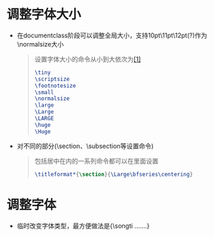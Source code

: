# 调整字体大小

- 在documentclass阶段可以调整全局大小，支持10pt\11pt\12pt(?)作为\normalsize大小

  > 设置字体大小的命令从小到大依次为[[1]](https://blog.csdn.net/Anne033/article/details/123676863)
  >
  > ```Latex
  > \tiny
  > \scriptsize
  > \footnotesize
  > \small
  > \normalsize
  > \large
  > \Large
  > \LARGE
  > \huge
  > \Huge
  > ```
- 对不同的部分(\section、\subsection等设置命令)

  > 包括居中在内的一系列命令都可以在里面设置
  >
  > ```Latex
  > \titleformat*{\section}{\Large\bfseries\centering}
  > ```
  >
  > 

# 调整字体
 
- 临时改变字体类型，最方便做法是{\songti .......}
